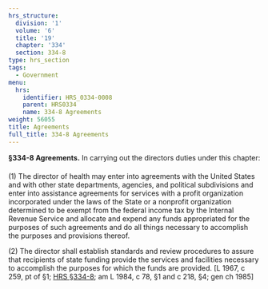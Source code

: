 ```yaml
---
hrs_structure:
  division: '1'
  volume: '6'
  title: '19'
  chapter: '334'
  section: 334-8
type: hrs_section
tags:
  - Government
menu:
  hrs:
    identifier: HRS_0334-0008
    parent: HRS0334
    name: 334-8 Agreements
weight: 56055
title: Agreements
full_title: 334-8 Agreements
---
```

**§334-8 Agreements.** In carrying out the directors duties under this chapter:

(1) The director of health may enter into agreements with the United States and with other state departments, agencies, and political subdivisions and enter into assistance agreements for services with a profit organization incorporated under the laws of the State or a nonprofit organization determined to be exempt from the federal income tax by the Internal Revenue Service and allocate and expend any funds appropriated for the purposes of such agreements and do all things necessary to accomplish the purposes and provisions thereof.

(2) The director shall establish standards and review procedures to assure that recipients of state funding provide the services and facilities necessary to accomplish the purposes for which the funds are provided. [L 1967, c 259, pt of §1; [HRS §334-8](/title-19/chapter-334/section-334-8/); am L 1984, c 78, §1 and c 218, §4; gen ch 1985]